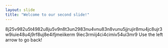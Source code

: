 ```yaml
---
layout: slide
title: "Welcome to our second slide!"
---
```

8j25v982u5t4982u8ju5v9n8t3un2983nu4vnu83n8vunu5jjrujir8mu4jc8ujr3w9iuie48u4j9rf8uj8e4ifjmeiikerm 9iec3rmiij4ci4cimiv54ui3mr9
Use the left arrow to go back!
